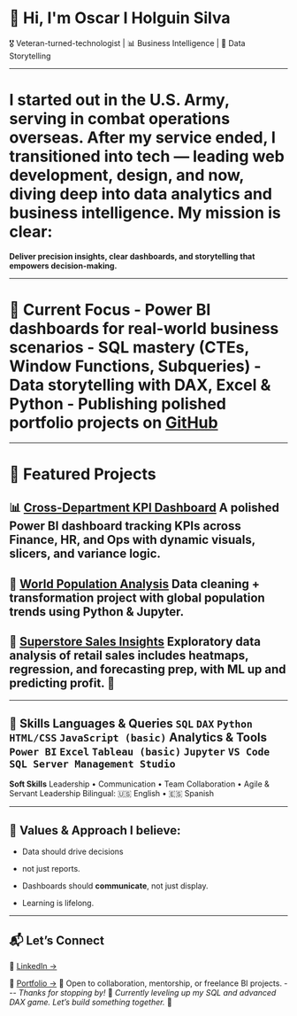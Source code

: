 # 👋 Hi, I'm Oscar I Holguin Silva 

🎖 Veteran-turned-technologist | 📊 Business Intelligence | 🧠 Data Storytelling 

--- 

# I started out in the U.S. Army, serving in combat operations overseas. After my service ended, I transitioned into tech — leading web development, design, and now, diving deep into data analytics and business intelligence. My mission is clear:   
**Deliver precision insights, clear dashboards, and storytelling that empowers decision-making.** 

--- 

# 🚀 Current Focus - Power BI dashboards for real-world business scenarios   - SQL mastery (CTEs, Window Functions, Subqueries)   - Data storytelling with DAX, Excel & Python   - Publishing polished portfolio projects on [GitHub](https://github.com/Sophos333) 

--- 

# 📂 Featured Projects 

## 📊 [Cross-Department KPI Dashboard](https://github.com/Sophos333/cross-department-kpi-dashboard) A polished Power BI dashboard tracking KPIs across Finance, HR, and Ops with dynamic visuals, slicers, and variance logic. 

## 🧹 [World Population Analysis](https://github.com/Sophos333/world-population-analysis) Data cleaning + transformation project with global population trends using Python & Jupyter. 

## 🧠 [Superstore Sales Insights](https://github.com/Sophos333/superstore-sales-analysis) Exploratory data analysis of retail sales includes heatmaps, regression, and forecasting prep, with ML up and predicting profit. 🤖 

--- 

## 🧠 Skills **Languages & Queries**   `SQL` `DAX` `Python` `HTML/CSS` `JavaScript (basic)` **Analytics & Tools**   `Power BI` `Excel` `Tableau (basic)` `Jupyter` `VS Code` `SQL Server Management Studio` 

**Soft Skills**   Leadership • Communication • Team Collaboration • Agile & Servant Leadership   Bilingual: 🇺🇸 English • 🇪🇸 Spanish 

--- 

## 🧭 Values & Approach I believe: 

- Data should drive decisions
  
- not just reports.

- Dashboards should **communicate**, not just display. 

- Learning is lifelong.

--- 

## 📬 Let’s Connect 

📌 [LinkedIn →](https://www.linkedin.com/in/yashuasspear-oscar-holguin-silva/)   

🧪 [Portfolio →](https://sophos333.github.io/sophos-chatbot-portfolio/)   📧 Open to collaboration, mentorship, or freelance BI projects. --- _Thanks for stopping by!_   🔧 _Currently leveling up my SQL and advanced DAX game. Let’s build something together._ 🚀 
